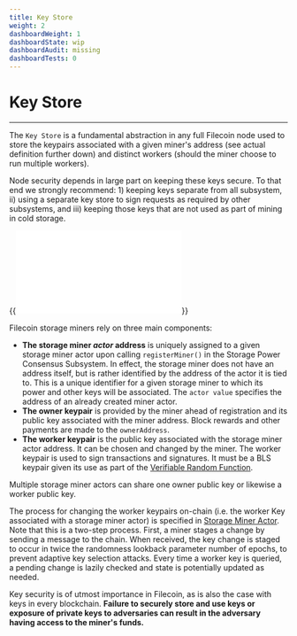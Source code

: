 ```yaml
---
title: Key Store
weight: 2
dashboardWeight: 1
dashboardState: wip
dashboardAudit: missing
dashboardTests: 0
---
```


# Key Store
---

The `Key Store` is a fundamental abstraction in any full Filecoin node used to store the keypairs associated with a given miner's address (see actual definition further down) and distinct workers (should the miner choose to run multiple workers).

Node security depends in large part on keeping these keys secure. To that end we strongly recommend: 1) keeping keys separate from all subsystem, ii) using a separate key store to sign requests as required by other subsystems, and iii) keeping those keys that are not used as part of mining in cold storage.

{{<embed src="key_store.id" lang="go" >}}

Filecoin storage miners rely on three main components:

- **The storage miner _actor_ address** is uniquely assigned to a given storage miner actor upon calling `registerMiner()` in the Storage Power Consensus Subsystem. In effect, the storage miner does not have an address itself, but is rather identified by the address of the actor it is tied to. This is a unique identifier for a given storage miner to which its power and other keys will be associated. The `actor value` specifies the address of an already created miner actor.
- **The owner keypair** is provided by the miner ahead of registration and its public key associated with the miner address. Block rewards and other payments are made to the `ownerAddress`.
- **The worker keypair** is the public key associated with the storage miner actor address. It can be chosen and changed by the miner. The worker keypair is used to sign transactions and signatures. It must be a BLS keypair given its use as part of the [Verifiable Random Function](vrf).

Multiple storage miner actors can share one owner public key or likewise a worker public key.

The process for changing the worker keypairs on-chain (i.e. the worker Key associated with a storage miner actor) is specified in [Storage Miner Actor](storage_miner_actor). Note that this is a two-step process. First, a miner stages a change by sending a message to the chain. When received, the key change is staged to occur in twice the randomness lookback parameter number of epochs, to prevent adaptive key selection attacks. 
Every time a worker key is queried, a pending change is lazily checked and state is potentially updated as needed.

Key security is of utmost importance in Filecoin, as is also the case with keys in every blockchain. **Failure to securely store and use keys or exposure of private keys to adversaries can result in the adversary having access to the miner's funds.**
